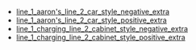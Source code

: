* [line_1_aaron's_line_2_car_style_negative_extra](line_1_aaron's_line_2_car_style_negative_extra)
* [line_1_aaron's_line_2_car_style_positive_extra](line_1_aaron's_line_2_car_style_positive_extra)
* [line_1_charging_line_2_cabinet_style_negative_extra](line_1_charging_line_2_cabinet_style_negative_extra)
* [line_1_charging_line_2_cabinet_style_positive_extra](line_1_charging_line_2_cabinet_style_positive_extra)
